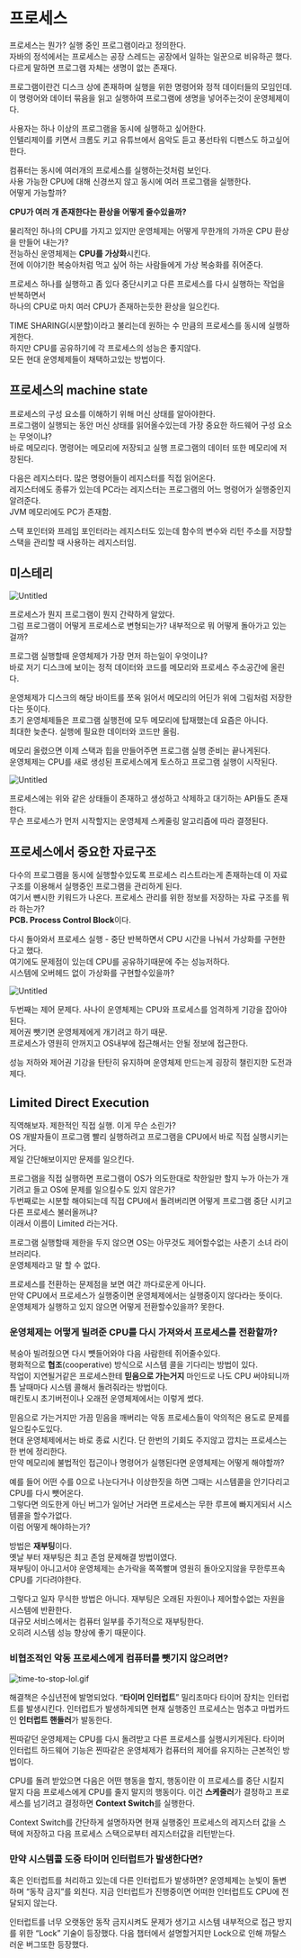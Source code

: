 # 프로세스

프로세스는 뭔가? 실행 중인 프로그램이라고 정의한다.  
자바의 정석에서는 프로세스는 공장 스레드는 공장에서 일하는 일꾼으로 비유하곤 했다.  
다르게 말하면 프로그램 자체는 생명이 없는 존재다.  

프로그램이란건 디스크 상에 존재하며 실행을 위한 명령어와 정적 데이터들의 모임인데.  
이 명령어와 데이터 묶음을 읽고 실행하여 프로그램에 생명을 넣어주는것이 운영체제이다.  

사용자는 하나 이상의 프로그램을 동시에 실행하고 싶어한다.   
인텔리제이를 키면서 크롬도 키고 유튜브에서 음악도 듣고 풍선타워 디펜스도 하고싶어한다.   

컴퓨터는 동시에 여러개의 프로세스를 실행하는것처럼 보인다.    
사용 가능한 CPU에 대해 신경쓰지 않고 동시에 여러 프로그램을 실행한다.   
어떻게 가능할까?    
  
    
      
**CPU가 여러 개 존재한다는 환상을 어떻게 줄수있을까?**  

물리적인 하나의 CPU를 가지고 있지만 운영체제는 어떻게 무한개의 가까운 CPU 환상을 만들어 내는가?    
전능하신 운영체제는 **CPU를 가상화**시킨다.     
전에 이야기한 복숭아처럼 먹고 싶어 하는 사람들에게 가상 복숭화를 쥐어준다.    

프로세스 하나를 실행하고 좀 있다 중단시키고 다른 프로세스를 다시 실행하는 작업을 반복하면서   
하나의 CPU로 마치 여러 CPU가 존재하는듯한 환상을 일으킨다.   

TIME SHARING(시분할)이라고 불리는데 원하는 수 만큼의 프로세스를 동시에 실행하게한다.  
하지만 CPU를 공유하기에 각 프로세스의 성능은 좋지않다.   
모든 현대 운영체제들이 채택하고있는 방법이다.  

## 프로세스의 machine state

프로세스의 구성 요소를 이해하기 위해 머신 상태를 알아야한다.   
프로그램이 실행되는 동안 머신 상태를 읽어올수있는데 가장 중요한 하드웨어 구성 요소는 무엇이냐?   
바로 메모리다. 명령어는 메모리에 저장되고 실행 프로그램의 데이터 또한 메모리에 저장된다.   
  
다음은 레지스터다. 많은 명령어들이 레지스터를 직접 읽어온다.    
레지스터에도 종류가 있는데 PC라는 레지스터는 프로그램의 어느 명령어가 실행중인지 알려준다.   
JVM 메모리에도 PC가 존재함.   
  
스택 포인터와 프레임 포인터라는 레지스터도 있는데 함수의 변수와 리턴 주소를 저장할 스택을 관리할 때 사용하는 레지스터임.   

## 미스테리

![Untitled](%E1%84%91%E1%85%B3%E1%84%85%E1%85%A9%E1%84%89%E1%85%A6%E1%84%89%E1%85%B3%20a12d08b0ff22445db0338b4173f580ad/Untitled.png)

프로세스가 뭔지 프로그램이 뭔지 간략하게 알았다.   
그럼 프로그램이 어떻게 프로세스로 변형되는가? 내부적으로 뭐 어떻게 돌아가고 있는걸까?  

프로그램 실행할때 운영체제가 가장 먼저 하는일이 우엇이냐?   
바로 저기 디스크에 보이는 정적 데이터와 코드를 메모리와 프로세스 주소공간에 올린다.   

운영체제가 디스크의 해당 바이트를 쪼옥 읽어서 메모리의 어딘가 위에 그림처럼 저장한다는 뜻이다.     
초기 운영체제들은 프로그램 실행전에 모두 메모리에 탑재했는데 요즘은 아니다.  
최대한 늦춘다. 실행에 필요한 데이터와 코드만 올림.  
  
메모리 올렸으면 이제 스택과 힙을 만들어주면 프로그램 실행 준비는 끝나게된다.   
운영체제는 CPU를 새로 생성된 프로세스에게 토스하고 프로그램 실행이 시작된다.   

![Untitled](%E1%84%91%E1%85%B3%E1%84%85%E1%85%A9%E1%84%89%E1%85%A6%E1%84%89%E1%85%B3%20a12d08b0ff22445db0338b4173f580ad/Untitled%201.png)

프로세스에는 위와 같은 상태들이 존재하고 생성하고 삭제하고 대기하는 API들도 존재한다.    
무슨 프로세스가 먼저 시작할지는 운영체제 스케줄링 알고리즘에 따라 결졍된다.   

## 프로세스에서 중요한 자료구조

다수의 프로그램을 동시에 실행할수있도록 프로세스 리스트라는게 존재하는데 이 자료 구조를 이용해서 실행중인 프로그램을 관리하게 된다.   
여기서 뺸시한 키워드가 나온다. 프로세스 관리를 위한 정보를 저장하는 자료 구조를 뭐라 하는가?  
**PCB. Process Control Block**이다.    

다시 돌아와서 프로세스 실행 - 중단 반복하면서 CPU 시간을 나눠서 가상화를 구현한다고 했다.   
여기에도 문제점이 있는데 CPU를 공유하기때문에 주는 성능저하다.     
시스템에 오버헤드 없이 가상화를 구현할수있을까?    

![Untitled](https://s3-us-west-2.amazonaws.com/secure.notion-static.com/1ecfcf29-0a4a-408a-8abd-7be364ecb425/Untitled.png)

두번째는 제어 문제다. 사나이 운영체제는 CPU와 프로세스를 엄격하게 기강을 잡아야된다.   
제어권 뺏기면 운영체제에게 개기려고 하기 때문.  
프로세스가 영원히 안꺼지고 OS내부에 접근해서는 안될 정보에 접근한다.  
  
성능 저하와 제어권 기강을 탄탄히 유지하며 운영체제 만드는게 굉장히 챌린지한 도전과제다.  

## Limited Direct Execution

직역해보자. 제한적인 직접 실행. 이게 무슨 소린가?   
OS 개발자들이 프로그램 빨리 실행하려고 프로그램을 CPU에서 바로 직접 실행시키는거다.   
제일 간단해보이지만 문제를 일으킨다.   

프로그램을 직접 실행하면 프로그램이 OS가 의도한대로 착한일만 할지 누가 아는가 개기려고 들고 OS에 문제를 일으킬수도 있지 않은가?   
두번째로는 시분할 해야되는데 직접 CPU에서 돌려버리면 어떻게 프로그램 중단 시키고 다른 프로세스 불러올꺼냐?  
이래서 이름이 Limited 라는거다.  

프로그램 실행할때 제한을 두지 않으면 OS는 아무것도 제어할수없는 사춘기 소녀 라이브러리다.   
운영체제라고 말 할 수 없다.  

프로세스를 전환하는 문제점을 보면 여간 까다로운게 아니다.   
만약 CPU에서 프로세스가 실행중이면 운영체제에서는 실행중이지 않다라는 뜻이다.   
운영체제가 실행하고 있지 않으면 어떻게 전환할수있을까? 못한다.   

### 운영체제는 어떻게 빌려준 CPU를 다시 가져와서 프로세스를 전환할까?

복숭아 빌려줬으면 다시 뻇들어와야 다음 사람한테 쥐어줄수있다.  
평화적으로 **협조**(cooperative) 방식으로 시스템 콜을 기다리는 방법이 있다.   
작업이 지연될거같은 프로세스한테 **믿음으로 가는거지** 마인드로 나도 CPU 써야되니까 틈 날때마다 시스템 콜해서 돌려줘라는 방법이다.   
매킨토시 초기버전이나 오래전 운영체제에서는 이렇게 썼다.  

믿음으로 가는거지만 가끔 믿음을 깨버리는 악동 프로세스들이 악의적은 용도로 문제를 일으킬수도있다.   
현대 운영체제에서는 바로 종료 시킨다. 단 한번의 기회도 주지않고 깝치는 프로세스는 한 번에 정리한다.   
만약 메모리에 불법적인 접근이나 명령어가 실행된다면 운영체제는 어떻게 해야할까?  

예를 들어 어떤 수를 0으로 나눈다거나 이상한짓을 하면 그때는 시스템콜을 안기다리고 CPU를 다시 뺏어온다.   
그렇다면 의도한게 아닌 버그가 일어난 거라면 프로세스는 무한 루프에 빠지게되서 시스템콜을 할수가없다.   
이럼 어떻게 해야하는가?  

방법은 **재부팅**이다.   
옛날 부터 재부팅은 최고 존엄 문제해결 방법이였다.   
재부팅이 아니고서야 운영체제는 손가락을 쪽쪽빨며 영원히 돌아오지않을 무한루프속 CPU를 기다려야한다.   

그렇다고 일자 무식한 방법은 아니다. 재부팅은 오래된 자원이나 제어할수없는 자원을 시스템에 반환한다.   
대규모 서비스에서는 컴퓨터 일부를 주기적으로 재부팅한다.  
오히려 시스템 성능 향상에 좋기 때문이다.  

### 비협조적인 악동 프로세스에게 컴퓨터를 뺏기지 않으려면?

![time-to-stop-lol.gif](https://s3-us-west-2.amazonaws.com/secure.notion-static.com/5da5c0f9-d366-4aa3-8784-6562b51cc45c/time-to-stop-lol.gif)

해결책은 수십년전에 발명되었다. “**타이머 인터럽트**” 밀리초마다 타이머 장치는 인터럽트를 발생시킨다. 인터럽트가 발생하게되면 현재 실행중인 프로세스는 멈추고 마법카드인 **인터럽트 핸들러**가 발동한다. 

찐따같던 운영체제는 CPU를 다시 돌려받고 다른 프로세스를 실행시키게된다. 타이머 인터럽트 하드웨어 기능은 찐따같은 운영체제가 컴퓨터의 제어를 유지하는 근본적인 방법이다.

CPU를 돌려 받았으면 다음은 어떤 행동을 할지, 행동이란 이 프로세스를 중단 시킬지 말지 다음 프로세스에게 CPU를 줄지 말지의 행동이다. 이건 **스케줄러**가 결정하고 프로세스를 넘기려고 결정하면 **Context Switch**를 실행한다.

Context Switch를 간단하게 설명하자면 현재 실행중인 프로세스의 레지스터 값을 스택에 저장하고 다음 프로세스 스택으로부터 레지스터값을 리턴받는다. 

### 만약 시스템콜 도중 타이머 인터럽트가 발생한다면?

혹은 인터럽트를 처리하고 있는데 다른 인터럽트가 발생하면? 운영체제는 눈빛이 돌변하며 “동작 금지”를 외친다. 지금 인터럽트가 진행중이면 어떠한 인터럽트도 CPU에 전달되지 않는다. 

인터럽트를 너무 오랫동안 동작 금지시켜도 문제가 생기고 시스템 내부적으로 접근 방지를 위한 “Lock” 기술이 등장했다. 다음 챕터에서 설명할거지만 Lock으로 인해 까탈스러운 버그또한 등장했다.
